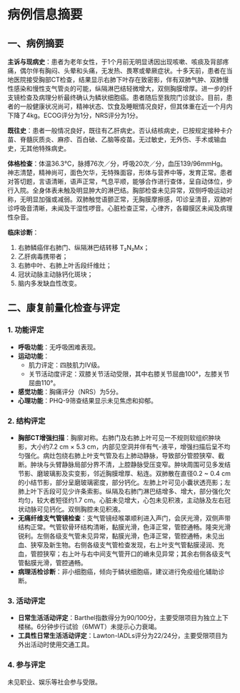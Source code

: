 # 病例信息摘要

## 一、病例摘要

**主诉与现病史**：患者为老年女性，于1个月前无明显诱因出现咳嗽、咳痰及背部疼痛，偶尔伴有胸闷、头晕和头痛，无发热、畏寒或晕厥症状。十多天前，患者在当地医院接受胸部CT检查，结果显示右肺下叶存在致密影，伴有双肺气肿、双肺慢性感染和慢性支气管炎的可能，纵隔淋巴结轻微增大，双侧胸膜增厚。进一步的纤支镜检查及病理分析最终确认为鳞状细胞癌。患者随后至我院门诊就诊。目前，患者的一般健康状况尚可，精神状态、饮食及睡眠情况良好，但其体重在近一个月内下降了4kg。ECOG评分为1分，NRS评分为1分。

**既往史**：患者一般情况良好，既往有乙肝病史。否认结核病史，已按规定接种卡介苗、脊髓灰质炎、麻疹、百白破、乙脑等疫苗。无过敏史，无外伤、手术或输血史，无其他特殊病史。

**体格检查**：体温36.3℃，脉搏76次／分，呼吸20次／分，血压139/96mmHg。神志清楚，精神尚可，面色欠华，无特殊面容，形体与营养中等，发育正常。患者对答切题，言语清晰，语声正常，气息平顺，能够合作进行查体，呈自动体位，步行入院。全身体表未触及明显肿大的淋巴结。胸部检查未见异常，双侧呼吸运动对称，无明显加强或减弱。双肺触觉语颤正常，无胸膜摩擦感，叩诊呈清音，双肺听诊呼吸音清晰，未闻及干湿性啰音。心脏检查正常，心律齐，各瓣膜区未闻及病理性杂音。

**临床诊断**：
1.  右肺鳞癌伴右肺门、纵隔淋巴结转移 T₂N₂Mx；
2.  乙肝病毒携带者；
3.  右肺中叶、右肺上叶舌段纤维灶；
4.  冠状动脉主动脉钙化斑块；
5.  脑内多发缺血性改变。

## 二、康复前量化检查与评定

### 1. 功能评定

*   **呼吸功能**：无呼吸困难表现。
*   **运动功能**：
    *   肌力评定：四肢肌力IV级。
    *   关节活动度评定：双膝关节活动受限，其中右膝关节屈曲100°，左膝关节屈曲110°。
*   **感觉功能**：胸痛评分（NRS）为5分。
*   **心理功能**：PHQ-9筛查结果显示未见焦虑和抑郁。

### 2. 结构评定

*   **胸部CT增强扫描**：胸廓对称。右肺门及右肺上叶可见一不规则软组织肿块影，大小约7.2 cm × 5.3 cm，内部见空洞并伴有气-液平，增强扫描后呈不均匀强化。病灶包绕右肺上叶支气管及右上肺动静脉，导致部分管腔狭窄、截断。肿块与头臂静脉局部分界不清，上腔静脉受压变窄。肿块周围可见多发结节影、磨玻璃影及实变影，邻近胸膜增厚、粘连。双肺散在直径0.2 ~ 0.4 cm的小结节影，部分呈磨玻璃密度，部分钙化。左肺上叶可见小囊状透亮影；左肺上叶下舌段可见少许条索影。纵隔及右肺门淋巴结增多、增大，部分强化欠均匀，较大者短径约1.7 cm。心脏未见增大，心包未见积液，主动脉及左右冠状动脉可见钙化。双侧胸腔未见积液。
*   **无痛纤维支气管镜检查**：支气管镜经喉罩顺利进入声门，会厌光滑，双侧声带结构正常。气管软骨环结构清晰，黏膜光滑，色泽正常，管腔通畅。隆突光滑锐利。左侧各级支气管未见异常，黏膜光滑，色泽正常，管腔通畅，未见出血、狭窄及新生物。右侧各级支气管检查发现，右上叶支气管黏膜浸润、充血，管腔狭窄；右上叶与右中间支气管开口的嵴未见异常；其余右侧各级支气管黏膜光滑，管腔通畅。
*   **病理活检诊断**：非小细胞癌，倾向于鳞状细胞癌，建议进行免疫组化辅助诊断。

### 3. 活动评定

*   **日常生活活动评定**：Barthel指数得分为90/100分，主要受限项目为独立上下楼梯。6分钟步行试验（6MWT）未提示心力衰竭。
*   **工具性日常生活活动评定**：Lawton-IADLs评分为22/24分，主要受限项目为外出活动时使用交通工具。

### 4. 参与评定
未见职业、娱乐等社会参与受限。